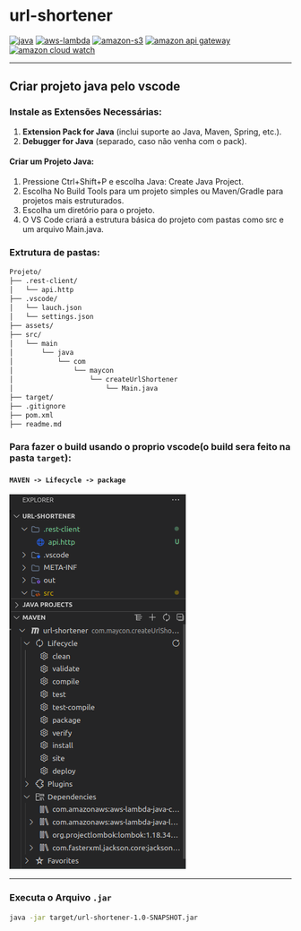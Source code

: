 # url-shortener

[![java](https://img.shields.io/badge/java-030712?style=for-the-badge&logo=java)](https://www.java.com/pt-BR/)
[![aws-lambda](https://img.shields.io/badge/aws--lambda-030712?style=for-the-badge&logo=awslambda)](https://aws.amazon.com/pt/lambda/)
[![amazon-s3](https://img.shields.io/badge/amazon--s3-030712?style=for-the-badge&logo=amazons3)](https://aws.amazon.com/pt/s3/)
[![amazon api gateway](https://img.shields.io/badge/amazon_api_gateway-030712?style=for-the-badge&logo=amazonapigateway)](https://aws.amazon.com/pt/api-gateway/)
[![amazon cloud watch](https://img.shields.io/badge/amazon_cloud_watch-030712?style=for-the-badge&logo=amazoncloudwatch)](https://aws.amazon.com/pt/cloudwatch/)

___

## Criar projeto java pelo vscode

### Instale as Extensões Necessárias:
1. **Extension Pack for Java** (inclui suporte ao Java, Maven, Spring, etc.).
2. **Debugger for Java** (separado, caso não venha com o pack).

#### Criar um Projeto Java:
1. Pressione Ctrl+Shift+P e escolha Java: Create Java Project.
2. Escolha No Build Tools para um projeto simples ou Maven/Gradle para projetos mais estruturados.
3. Escolha um diretório para o projeto.
4. O VS Code criará a estrutura básica do projeto com pastas como src e um arquivo Main.java.

### Extrutura de pastas:
```
Projeto/
├── .rest-client/
│   └── api.http
├── .vscode/
│   └── lauch.json
│   └── settings.json
├── assets/
├── src/
│   └── main
│       └── java
│           └── com
│               └── maycon
│                   └── createUrlShortener
│                       └── Main.java
├── target/
├── .gitignore
├── pom.xml
├── readme.md
```

### Para fazer o build usando o proprio vscode(o build sera feito na pasta `target`):
#### `MAVEN -> Lifecycle -> package`
![maven](assets/maven.png)

___

### Executa o Arquivo `.jar`
```sh
java -jar target/url-shortener-1.0-SNAPSHOT.jar
```
